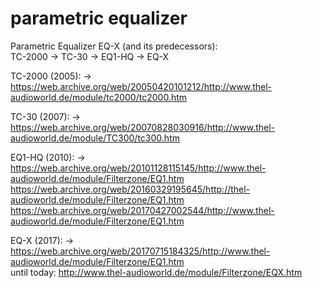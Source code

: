 # parametric equalizer  

Parametric Equalizer EQ-X (and its predecessors):  
TC-2000 -> TC-30 -> EQ1-HQ -> EQ-X  
  
TC-2000 (2005): -> https://web.archive.org/web/20050420101212/http://www.thel-audioworld.de/module/tc2000/tc2000.htm    
  
TC-30 (2007): -> https://web.archive.org/web/20070828030916/http://www.thel-audioworld.de/module/TC300/tc300.htm  
  
EQ1-HQ (2010): -> https://web.archive.org/web/20101128115145/http://www.thel-audioworld.de/module/Filterzone/EQ1.htm  
https://web.archive.org/web/20160329195645/http://thel-audioworld.de/module/Filterzone/EQ1.htm  
https://web.archive.org/web/20170427002544/http://www.thel-audioworld.de/module/Filterzone/EQ1.htm  
  
EQ-X (2017): -> https://web.archive.org/web/20170715184325/http://www.thel-audioworld.de/module/Filterzone/EQ1.htm  
until today: http://www.thel-audioworld.de/module/Filterzone/EQX.htm  
